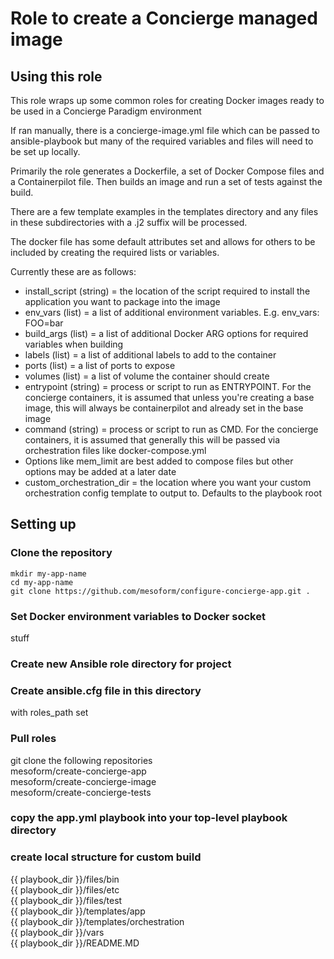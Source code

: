# Role to create a Concierge managed image 



## Using this role

This role wraps up some common roles for creating Docker images ready to be used in a Concierge Paradigm environment

If ran manually, there is a concierge-image.yml file which can be passed to ansible-playbook but many of the required variables 
and files will need to be set up locally.

Primarily the role generates a Dockerfile, a set of Docker Compose files and a Containerpilot file. Then builds an image and run 
a set of tests against the build.

There are a few template examples in the templates directory and any files in these subdirectories with a .j2 suffix will be processed.

The docker file has some default attributes set and allows for others to be included by creating the required lists or variables.

Currently these are as follows:

* install_script (string) = the location of the script required to install the application you want to package into the image
* env_vars (list) = a list of additional environment variables. E.g. env_vars: FOO=bar
* build_args (list) = a list of additional Docker ARG options for required variables when building
* labels (list) = a list of additional labels to add to the container 
* ports (list) =  a list of ports to expose
* volumes (list) = a list of volume the container should create
* entrypoint (string) = process or script to run as ENTRYPOINT. For the concierge containers, it is assumed that unless you're creating a base image, this will always be containerpilot and already set in the base image
* command (string) = process or script to run as CMD. For the concierge containers, it is assumed that generally this will be passed via orchestration files like docker-compose.yml
* Options like mem_limit are best added to compose files but other options may be added at a later date
* custom_orchestration_dir = the location where you want your custom orchestration config template to output to. Defaults to the playbook root

## Setting up
### Clone the repository
```
mkdir my-app-name
cd my-app-name
git clone https://github.com/mesoform/configure-concierge-app.git .
```
### Set Docker environment variables to Docker socket
stuff

### Create new Ansible role directory for project

### Create ansible.cfg file in this directory 
with roles_path set

### Pull roles
git clone the following repositories  
mesoform/create-concierge-app  
mesoform/create-concierge-image  
mesoform/create-concierge-tests  

### copy the app.yml playbook into your top-level playbook directory

### create local structure for custom build
{{ playbook_dir }}/files/bin  
{{ playbook_dir }}/files/etc  
{{ playbook_dir }}/files/test  
{{ playbook_dir }}/templates/app  
{{ playbook_dir }}/templates/orchestration  
{{ playbook_dir }}/vars  
{{ playbook_dir }}/README.MD  
